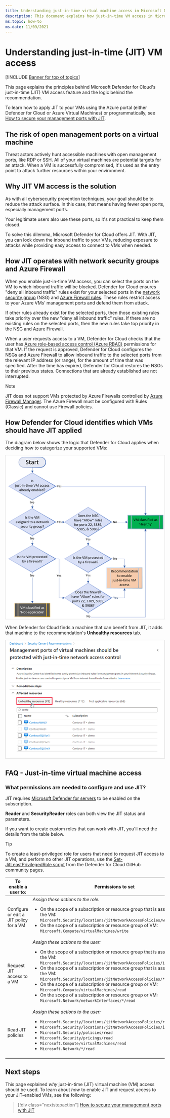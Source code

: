 ```yaml
---
title: Understanding just-in-time virtual machine access in Microsoft Defender for Cloud
description: This document explains how just-in-time VM access in Microsoft Defender for Cloud helps you control access to your Azure virtual machines
ms.topic: how-to
ms.date: 11/09/2021
---
```


# Understanding just-in-time (JIT) VM access

[!INCLUDE [Banner for top of topics](./includes/banner.md)]

This page explains the principles behind Microsoft Defender for Cloud's just-in-time (JIT) VM access feature and the logic behind the recommendation.

To learn how to apply JIT to your VMs using the Azure portal (either Defender for Cloud or Azure Virtual Machines) or programmatically, see [How to secure your management ports with JIT](just-in-time-access-usage.md).


## The risk of open management ports on a virtual machine

Threat actors actively hunt accessible machines with open management ports, like RDP or SSH. All of your virtual machines are potential targets for an attack. When a VM is successfully compromised, it's used as the entry point to attack further resources within your environment.



## Why JIT VM access is the solution 

As with all cybersecurity prevention techniques, your goal should be to reduce the attack surface. In this case, that means having fewer open ports, especially management ports.

Your legitimate users also use these ports, so it's not practical to keep them closed.

To solve this dilemma, Microsoft Defender for Cloud offers JIT. With JIT, you can lock down the inbound traffic to your VMs, reducing exposure to attacks while providing easy access to connect to VMs when needed.



## How JIT operates with network security groups and Azure Firewall

When you enable just-in-time VM access, you can select the ports on the VM to which inbound traffic will be blocked. Defender for Cloud ensures "deny all inbound traffic" rules exist for your selected ports in the [network security group](../virtual-network/network-security-groups-overview.md#security-rules) (NSG) and [Azure Firewall rules](../firewall/rule-processing.md). These rules restrict access to your Azure VMs’ management ports and defend them from attack. 

If other rules already exist for the selected ports, then those existing rules take priority over the new "deny all inbound traffic" rules. If there are no existing rules on the selected ports, then the new rules take top priority in the NSG and Azure Firewall.

When a user requests access to a VM, Defender for Cloud checks that the user has [Azure role-based access control (Azure RBAC)](../role-based-access-control/role-assignments-portal.md) permissions for that VM. If the request is approved, Defender for Cloud configures the NSGs and Azure Firewall to allow inbound traffic to the selected ports from the relevant IP address (or range), for the amount of time that was specified. After the time has expired, Defender for Cloud restores the NSGs to their previous states. Connections that are already established are not interrupted.

> [!NOTE]
> JIT does not support VMs protected by Azure Firewalls controlled by [Azure Firewall Manager](../firewall-manager/overview.md).  The Azure Firewall must be configured with Rules (Classic) and cannot use Firewall policies.




## How Defender for Cloud identifies which VMs should have JIT applied

The diagram below shows the logic that Defender for Cloud applies when deciding how to categorize your supported VMs: 

[![Just-in-time (JIT) virtual machine (VM) logic flow.](media/just-in-time-explained/jit-logic-flow.png)](media/just-in-time-explained/jit-logic-flow.png#lightbox)

When Defender for Cloud finds a machine that can benefit from JIT, it adds that machine to the recommendation's **Unhealthy resources** tab. 

![Just-in-time (JIT) virtual machine (VM) access recommendation.](./media/just-in-time-explained/unhealthy-resources.png)


## FAQ - Just-in-time virtual machine access

### What permissions are needed to configure and use JIT?

JIT requires [Microsoft Defender for servers](defender-for-servers-introduction.md) to be enabled on the subscription. 

**Reader** and **SecurityReader** roles can both view the JIT status and parameters.

If you want to create custom roles that can work with JIT, you'll need the details from the table below.

> [!TIP]
> To create a least-privileged role for users that need to request JIT access to a VM, and perform no other JIT operations, use the [Set-JitLeastPrivilegedRole script](https://github.com/Azure/Azure-Security-Center/tree/main/Powershell%20scripts/JIT%20Scripts/JIT%20Custom%20Role) from the Defender for Cloud GitHub community pages.

| To enable a user to: | Permissions to set|
| --- | --- |
|Configure or edit a JIT policy for a VM | *Assign these actions to the role:*  <ul><li>On the scope of a subscription or resource group that is associated with the VM:<br/> `Microsoft.Security/locations/jitNetworkAccessPolicies/write` </li><li> On the scope of a subscription or resource group of VM: <br/>`Microsoft.Compute/virtualMachines/write`</li></ul> | 
|Request JIT access to a VM | *Assign these actions to the user:*  <ul><li>On the scope of a subscription or resource group that is associated with the VM:<br/>  `Microsoft.Security/locations/jitNetworkAccessPolicies/initiate/action` </li><li>On the scope of a subscription or resource group that is associated with the VM:<br/>  `Microsoft.Security/locations/jitNetworkAccessPolicies/*/read` </li><li>  On the scope of a subscription or resource group or VM:<br/> `Microsoft.Compute/virtualMachines/read` </li><li>  On the scope of a subscription or resource group or VM:<br/> `Microsoft.Network/networkInterfaces/*/read` </li></ul>|
|Read JIT policies| *Assign these actions to the user:*  <ul><li>`Microsoft.Security/locations/jitNetworkAccessPolicies/read`</li><li>`Microsoft.Security/locations/jitNetworkAccessPolicies/initiate/action`</li><li>`Microsoft.Security/policies/read`</li><li>`Microsoft.Security/pricings/read`</li><li>`Microsoft.Compute/virtualMachines/read`</li><li>`Microsoft.Network/*/read`</li>|
|||





## Next steps

This page explained _why_ just-in-time (JIT) virtual machine (VM) access should be used. To learn about _how_ to enable JIT and request access to your JIT-enabled VMs, see the following:

> [!div class="nextstepaction"]
> [How to secure your management ports with JIT](just-in-time-access-usage.md)
